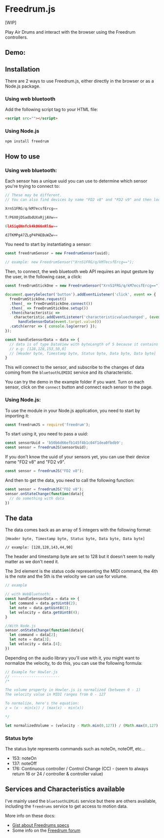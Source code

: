 # Freedrum.js

[WIP]

Play Air Drums and interact with the browser using the Freedrum controllers.

## Demo:


## Installation

There are 2 ways to use Freedrum.js, either directly in the browser or as a Node.js package.

### Using web bluetooth

Add the following script tag to your HTML file:

```html
<script src=""></script>
```

### Using Node.js

```js
npm install freedrum
```

## How to use

### Using web bluetooth:

Each sensor has a unique uuid you can use to determine which sensor you're trying to connect to:

```js
// These may be different.
// You can also find devices by name "FD2 v8" and "FD2 v9" and then look for their id.

XrnS1FRG/q/kM7ecsfErcg==

T/P6X0jDSadbdUXxRjjAVw==

6lASiqGNnfck4kO66nRlGw==

dJTKMPg47ZLgP4PAEBuWZw==
```

You need to start by instantiating a sensor:

```js
const freedrumSensor = new FreedrumSensor(uuid);

// example: new FreedrumSensor("XrnS1FRG/q/kM7ecsfErcg==");
```

Then, to connect, the web bluetooth web API requires an input gesture by the user, in the following case, a click:

```js
const freeDrumStickOne = new FreedrumSensor("XrnS1FRG/q/kM7ecsfErcg==");

document.querySelector('button').addEventListener('click', event => {
  freeDrumStickOne.request()
  .then(_ => freeDrumStickOne.connect())
  .then(_ => freeDrumStickOne.setup())
  .then(characteristic => 
    characteristic.addEventListener('characteristicvaluechanged', (event) => 
      handleSensorData(event.target.value)))
  .catch(error => { console.log(error) });
});

const handleSensorData = data => {
  // data is of type DataView with byteLength of 5 because it contains 5 integers.
  // e.g: [128,128,153,50,0]
  // [Header byte, Timestamp byte, Status byte, Data byte, Data byte]
}
```

This will connect to the sensor, and subscribe to the changes of data coming from the `bluetoothLEMIDI` service and its characteristic.

You can try the demo in the example folder if you want. Turn on each sensor, click on the `connect` button and connect each sensor to the page.


### Using Node.js:

To use the module in your Node.js application, you need to start by importing it:

```js
const freedrumJS = require('freedrum');
```

To start using it, you need to pass a uuid:

```js
const sensorUuid = 'b50b6d66efb145f4b1c04f1dea0fbdb9';
const sensor = freedrumJS(sensorUuid);
```

If you don't know the uuid of your sensors yet, you can use their device name "FD2 v8" and "FD2 v9".

```js
const sensor = freedrumJS("FD2 v8");
```

And then to get the data, you need to call the following function:

```js
const sensor = freedrumJS("FD2 v8");
sensor.onStateChange(function(data){
  // do something with data
})
```



## The data

The data comes back as an array of 5 integers with the following format: 

```
[Header byte, Timestamp byte, Status byte, Data byte, Data byte]

// example: [128,128,143,44,90]
```

The header and timestamp byte are set to 128 but it doesn't seem to really matter as we don't need it.

The 3rd element is the status code representing the MIDI command, the 4th is the note and the 5th is the velocity we can use for volume.

```js
// example

// with WebBluetooth:
const handleSensorData = data => {
  let command = data.getUint8(2);
  let note = data.getUint8(3);
  let velocity = data.getUint8(4);
}

//With Node.js
sensor.onStateChange(function(data){
  let command = data[2];
  let note = data[3];
  let velocity = data.[4];
})
```

Depending on the audio library you'll use with it, you might want to normalize the velocity, to do this, you can use the following formula:

```js
// Example for Howler.js
// ----------------------
/*

The volume property in Howler.js is normalized (between 0 - 1)
The velocity value in MIDI ranges from 0 - 127

To normalize, here's the equation:
z = (x - min(x)) / (max(x) - min(x))

*/

let normalizedVolume = (velocity - Math.min(0,127)) / (Math.max(0,127) - Math.min(0,127));
```

### Status byte

The status byte represents commands such as noteOn, noteOff, etc...

* 153: noteOn
* 137: noteOff
* 176: Continuous controller / Control Change (CC) - (seem to  always return 16 or 24 / controller & controller value)


## Services and Characteristics available

I've mainly used the `bluetoothLEMidi` service but there are others available, including the `freedrums` service to get access to motion data.

More info on these docs:

* [Gist about Freedrums specs](https://gist.github.com/wvengen/7ebd29da38c08540832fb228c4628171)
* Some info on the [Freedrum forum](http://forum.freedrum.rocks/t/freedrum-midi-commands/15)

